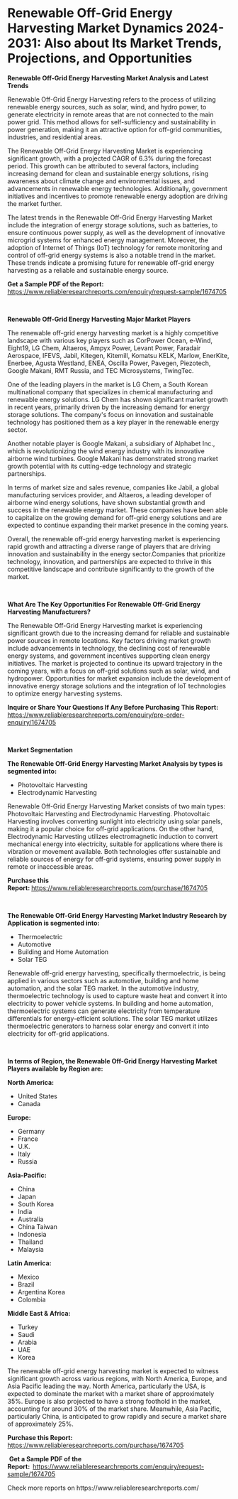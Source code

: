 <p><h1>Renewable Off-Grid Energy Harvesting Market Dynamics 2024-2031: Also about Its Market Trends, Projections, and Opportunities</h1></p><p><strong>Renewable Off-Grid Energy Harvesting Market Analysis and Latest Trends</strong></p>
<p><p>Renewable Off-Grid Energy Harvesting refers to the process of utilizing renewable energy sources, such as solar, wind, and hydro power, to generate electricity in remote areas that are not connected to the main power grid. This method allows for self-sufficiency and sustainability in power generation, making it an attractive option for off-grid communities, industries, and residential areas.</p><p>The Renewable Off-Grid Energy Harvesting Market is experiencing significant growth, with a projected CAGR of 6.3% during the forecast period. This growth can be attributed to several factors, including increasing demand for clean and sustainable energy solutions, rising awareness about climate change and environmental issues, and advancements in renewable energy technologies. Additionally, government initiatives and incentives to promote renewable energy adoption are driving the market further.</p><p>The latest trends in the Renewable Off-Grid Energy Harvesting Market include the integration of energy storage solutions, such as batteries, to ensure continuous power supply, as well as the development of innovative microgrid systems for enhanced energy management. Moreover, the adoption of Internet of Things (IoT) technology for remote monitoring and control of off-grid energy systems is also a notable trend in the market. These trends indicate a promising future for renewable off-grid energy harvesting as a reliable and sustainable energy source.</p></p>
<p><strong>Get a Sample PDF of the Report:&nbsp;</strong> <a href="https://www.reliableresearchreports.com/enquiry/request-sample/1674705">https://www.reliableresearchreports.com/enquiry/request-sample/1674705</a></p>
<p>&nbsp;</p>
<p><strong>Renewable Off-Grid Energy Harvesting Major Market Players</strong></p>
<p><p>The renewable off-grid energy harvesting market is a highly competitive landscape with various key players such as CorPower Ocean, e-Wind, Eight19, LG Chem, Altaeros, Ampyx Power, Levant Power, Faradair Aerospace, IFEVS, Jabil, Kitegen, Kitemill, Komatsu KELK, Marlow, EnerKite, Enerbee, Agusta Westland, ENEA, Oscilla Power, Pavegen, Piezotech, Google Makani, RMT Russia, and TEC Microsystems, TwingTec.</p><p>One of the leading players in the market is LG Chem, a South Korean multinational company that specializes in chemical manufacturing and renewable energy solutions. LG Chem has shown significant market growth in recent years, primarily driven by the increasing demand for energy storage solutions. The company's focus on innovation and sustainable technology has positioned them as a key player in the renewable energy sector.</p><p>Another notable player is Google Makani, a subsidiary of Alphabet Inc., which is revolutionizing the wind energy industry with its innovative airborne wind turbines. Google Makani has demonstrated strong market growth potential with its cutting-edge technology and strategic partnerships.</p><p>In terms of market size and sales revenue, companies like Jabil, a global manufacturing services provider, and Altaeros, a leading developer of airborne wind energy solutions, have shown substantial growth and success in the renewable energy market. These companies have been able to capitalize on the growing demand for off-grid energy solutions and are expected to continue expanding their market presence in the coming years.</p><p>Overall, the renewable off-grid energy harvesting market is experiencing rapid growth and attracting a diverse range of players that are driving innovation and sustainability in the energy sector.Companies that prioritize technology, innovation, and partnerships are expected to thrive in this competitive landscape and contribute significantly to the growth of the market.</p></p>
<p>&nbsp;</p>
<p><strong>What Are The Key Opportunities For Renewable Off-Grid Energy Harvesting Manufacturers?</strong></p>
<p><p>The Renewable Off-Grid Energy Harvesting market is experiencing significant growth due to the increasing demand for reliable and sustainable power sources in remote locations. Key factors driving market growth include advancements in technology, the declining cost of renewable energy systems, and government incentives supporting clean energy initiatives. The market is projected to continue its upward trajectory in the coming years, with a focus on off-grid solutions such as solar, wind, and hydropower. Opportunities for market expansion include the development of innovative energy storage solutions and the integration of IoT technologies to optimize energy harvesting systems.</p></p>
<p><strong>Inquire or Share Your Questions If Any Before Purchasing This Report:</strong> <a href="https://www.reliableresearchreports.com/enquiry/pre-order-enquiry/1674705">https://www.reliableresearchreports.com/enquiry/pre-order-enquiry/1674705</a></p>
<p>&nbsp;</p>
<p><strong>Market Segmentation</strong></p>
<p><strong>The Renewable Off-Grid Energy Harvesting Market Analysis by types is segmented into:</strong></p>
<p><ul><li>Photovoltaic Harvesting</li><li>Electrodynamic Harvesting</li></ul></p>
<p><p>Renewable Off-Grid Energy Harvesting Market consists of two main types: Photovoltaic Harvesting and Electrodynamic Harvesting. Photovoltaic Harvesting involves converting sunlight into electricity using solar panels, making it a popular choice for off-grid applications. On the other hand, Electrodynamic Harvesting utilizes electromagnetic induction to convert mechanical energy into electricity, suitable for applications where there is vibration or movement available. Both technologies offer sustainable and reliable sources of energy for off-grid systems, ensuring power supply in remote or inaccessible areas.</p></p>
<p><strong>Purchase this Report:&nbsp;</strong><a href="https://www.reliableresearchreports.com/purchase/1674705">https://www.reliableresearchreports.com/purchase/1674705</a></p>
<p>&nbsp;</p>
<p><strong>The Renewable Off-Grid Energy Harvesting Market Industry Research by Application is segmented into:</strong></p>
<p><ul><li>Thermoelectric</li><li>Automotive</li><li>Building and Home Automation</li><li>Solar TEG</li></ul></p>
<p><p>Renewable off-grid energy harvesting, specifically thermoelectric, is being applied in various sectors such as automotive, building and home automation, and the solar TEG market. In the automotive industry, thermoelectric technology is used to capture waste heat and convert it into electricity to power vehicle systems. In building and home automation, thermoelectric systems can generate electricity from temperature differentials for energy-efficient solutions. The solar TEG market utilizes thermoelectric generators to harness solar energy and convert it into electricity for off-grid applications.</p></p>
<p>&nbsp;</p>
<p><strong>In terms of Region, the Renewable Off-Grid Energy Harvesting Market Players available by Region are:</strong></p>
<p>
    <p> <strong> North America: </strong>
        <ul>
            <li>United States</li>
            <li>Canada</li>
        </ul>
        </p> 
    <p> <strong> Europe: </strong>
        <ul>
            <li>Germany</li>
            <li>France</li>
            <li>U.K.</li>
            <li>Italy</li>
            <li>Russia</li>
        </ul>
        </p> 
    <p> <strong> Asia-Pacific: </strong>
        <ul>
            <li>China</li>
            <li>Japan</li>
            <li>South Korea</li>
            <li>India</li>
            <li>Australia</li>
            <li>China Taiwan</li>
            <li>Indonesia</li>
            <li>Thailand</li>
            <li>Malaysia</li>
        </ul>
        </p> 
    <p> <strong> Latin America: </strong>
        <ul>
            <li>Mexico</li>
            <li>Brazil</li>
            <li>Argentina Korea</li>
            <li>Colombia</li>
        </ul>
        </p> 
    <p> <strong> Middle East & Africa: </strong>
        <ul>
            <li>Turkey</li>
            <li>Saudi</li>
            <li>Arabia</li>
            <li>UAE</li>
            <li>Korea</li>
        </ul>
    </p>
    </p>
<p><p>The renewable off-grid energy harvesting market is expected to witness significant growth across various regions, with North America, Europe, and Asia Pacific leading the way. North America, particularly the USA, is expected to dominate the market with a market share of approximately 35%. Europe is also projected to have a strong foothold in the market, accounting for around 30% of the market share. Meanwhile, Asia Pacific, particularly China, is anticipated to grow rapidly and secure a market share of approximately 25%.</p></p>
<p><strong>Purchase this Report: </strong><a href="https://www.reliableresearchreports.com/purchase/1674705">https://www.reliableresearchreports.com/purchase/1674705</a></p>
<p>&nbsp;<strong>Get a Sample PDF of the Report:&nbsp;&nbsp;</strong><a href="https://www.reliableresearchreports.com/enquiry/request-sample/1674705">https://www.reliableresearchreports.com/enquiry/request-sample/1674705</a></p>
<p><strong></strong></p>
<p>Check more reports on https://www.reliableresearchreports.com/</p>